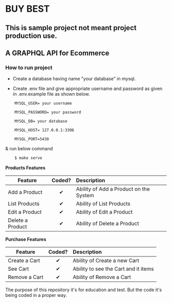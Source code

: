 # BUY BEST

## This is sample project not meant project production use.

## A GRAPHQL API for Ecommerce

### How to run project
* Create a database having name "your database" in mysql.

* Create .env file and give appropriate username and password as given in .env.example file as shown below.

```
    MYSQL_USER= your username

    MYSQL_PASSWORD= your password

    MYSQL_DB= your database

    MYSQL_HOST= 127.0.0.1:3306

    MYSQL_PORT=5430
```
  & run below command 

```bash 
    $ make serve 
```

<b>Products Features</b>

| Feature  |  Coded?       | Description  |
|----------|:-------------:|:-------------|
| Add a Product | &#10004; | Ability of Add a Product on the System |
| List Products | &#10004; | Ability of List Products |
| Edit a Product | &#10004; | Ability of Edit a Product |
| Delete a Product | &#10004; | Ability of Delete a Product |

<b>Purchase Features</b>

| Feature  |  Coded?       | Description  |
|----------|:-------------:|:-------------|
| Create a Cart | &#10004; | Ability of Create a new Cart |
| See Cart | &#10004; | Ability to see the Cart and it items |
| Remove a Cart | &#10004; | Ability of Remove a Cart |

The purpose of this repository it's for education and test. But the code it's being coded in a proper way.
